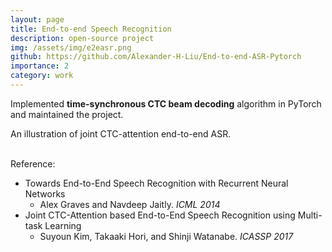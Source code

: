 ```yaml
---
layout: page
title: End-to-end Speech Recognition
description: open-source project
img: /assets/img/e2easr.png
github: https://github.com/Alexander-H-Liu/End-to-end-ASR-Pytorch
importance: 2
category: work
---
```


Implemented **time-synchronous CTC beam decoding** algorithm in PyTorch and maintained the project.


<div class="row">
    <div class="col-sm-2 mt-3 mt-md-0">
    </div>
    <div class="col-sm-8 mt-3 mt-md-0">
        <img class="img-fluid rounded z-depth-1" src="{{ '/assets/img/e2easr.png' | relative_url }}" alt="" title="e2easr image"/>
    </div>
    <div class="col-sm-2 mt-3 mt-md-0">
    </div>
</div>
<div class="caption">
    An illustration of joint CTC-attention end-to-end ASR.
</div>
<br>

Reference:
- Towards End-to-End Speech Recognition with Recurrent Neural Networks
    - Alex Graves and Navdeep Jaitly. *ICML 2014*
- Joint CTC-Attention based End-to-End Speech Recognition using Multi-task Learning
    - Suyoun Kim, Takaaki Hori, and Shinji Watanabe. *ICASSP 2017*
